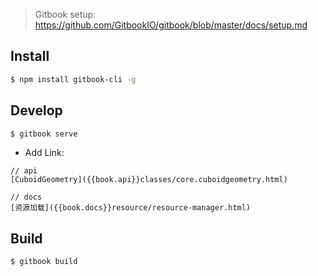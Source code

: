 > Gitbook setup: https://github.com/GitbookIO/gitbook/blob/master/docs/setup.md

## Install

```bash
$ npm install gitbook-cli -g
```

## Develop

```bash
$ gitbook serve
```

- Add Link:

```
// api
[CuboidGeometry]({{book.api}}classes/core.cuboidgeometry.html)

// docs
[资源加载]({{book.docs}}resource/resource-manager.html)
```

## Build
```bash
$ gitbook build
```
